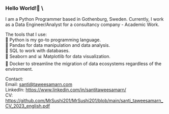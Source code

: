 ### Hello World!👋 \
I am a Python Programmer based in Gothenburg, Sweden.
Currently, I work as a Data Engineer/Analyst for a consultancy company - Academic Work. 

The tools that I use: \
🐍 Python is my go-to programming language. \
🐼 Pandas for data manipulation and data analysis. \
📁 SQL to work with databases. \
🌊 Seaborn and 📊 Matplotlib for data visualization. \
🐋 Docker to streamline the migration of data ecosystems regardless of the environment. 

Contact: \
Email: santi@taweesamarn.com \
LinkedIn: https://www.linkedin.com/in/santitaweesamarn/ \
CV: https://github.com/MrSushi201/MrSushi201/blob/main/santi_taweesamarn_CV_2023_english.pdf

<!--
**MrSushi201/MrSushi201** is a ✨ _special_ ✨ repository because its `README.md` (this file) appears on your GitHub profile.

Here are some ideas to get you started:

- 🔭 I’m currently working on ...
- 🌱 I’m currently learning ...
- 👯 I’m looking to collaborate on ...
- 🤔 I’m looking for help with ...
- 💬 Ask me about ...
- 📫 How to reach me: ...
- 😄 Pronouns: ...
- ⚡ Fun fact: ...
-->
